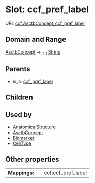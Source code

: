 
# Slot: ccf_pref_label



URI: [ccf:AsctbConcept_ccf_pref_label](http://purl.org/ccf/AsctbConcept_ccf_pref_label)


## Domain and Range

[AsctbConcept](AsctbConcept.md) &#8594;  <sub>1..1</sub> [String](types/String.md)

## Parents

 *  is_a: [ccf_pref_label](ccf_pref_label.md)

## Children


## Used by

 * [AnatomicalStructure](AnatomicalStructure.md)
 * [AsctbConcept](AsctbConcept.md)
 * [Biomarker](Biomarker.md)
 * [CellType](CellType.md)

## Other properties

|  |  |  |
| --- | --- | --- |
| **Mappings:** | | ccf:ccf_pref_label |